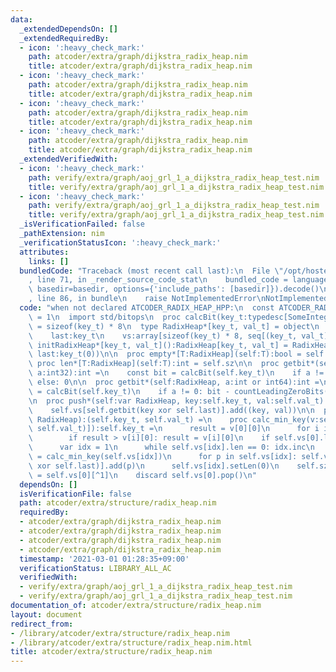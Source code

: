 ```yaml
---
data:
  _extendedDependsOn: []
  _extendedRequiredBy:
  - icon: ':heavy_check_mark:'
    path: atcoder/extra/graph/dijkstra_radix_heap.nim
    title: atcoder/extra/graph/dijkstra_radix_heap.nim
  - icon: ':heavy_check_mark:'
    path: atcoder/extra/graph/dijkstra_radix_heap.nim
    title: atcoder/extra/graph/dijkstra_radix_heap.nim
  - icon: ':heavy_check_mark:'
    path: atcoder/extra/graph/dijkstra_radix_heap.nim
    title: atcoder/extra/graph/dijkstra_radix_heap.nim
  - icon: ':heavy_check_mark:'
    path: atcoder/extra/graph/dijkstra_radix_heap.nim
    title: atcoder/extra/graph/dijkstra_radix_heap.nim
  _extendedVerifiedWith:
  - icon: ':heavy_check_mark:'
    path: verify/extra/graph/aoj_grl_1_a_dijkstra_radix_heap_test.nim
    title: verify/extra/graph/aoj_grl_1_a_dijkstra_radix_heap_test.nim
  - icon: ':heavy_check_mark:'
    path: verify/extra/graph/aoj_grl_1_a_dijkstra_radix_heap_test.nim
    title: verify/extra/graph/aoj_grl_1_a_dijkstra_radix_heap_test.nim
  _isVerificationFailed: false
  _pathExtension: nim
  _verificationStatusIcon: ':heavy_check_mark:'
  attributes:
    links: []
  bundledCode: "Traceback (most recent call last):\n  File \"/opt/hostedtoolcache/Python/3.10.5/x64/lib/python3.10/site-packages/onlinejudge_verify/documentation/build.py\"\
    , line 71, in _render_source_code_stat\n    bundled_code = language.bundle(stat.path,\
    \ basedir=basedir, options={'include_paths': [basedir]}).decode()\n  File \"/opt/hostedtoolcache/Python/3.10.5/x64/lib/python3.10/site-packages/onlinejudge_verify/languages/nim.py\"\
    , line 86, in bundle\n    raise NotImplementedError\nNotImplementedError\n"
  code: "when not declared ATCODER_RADIX_HEAP_HPP:\n  const ATCODER_RADIX_HEAP_HPP*\
    \ = 1\n  import std/bitops\n  proc calcBit(key_t:typedesc[SomeInteger]):int {.compileTime.}\
    \ = sizeof(key_t) * 8\n  type RadixHeap*[key_t, val_t] = object\n    sz:uint\n\
    \    last:key_t\n    vs:array[sizeof(key_t) * 8, seq[(key_t, val_t)]]\n\n  proc\
    \ initRadixHeap*[key_t, val_t]():RadixHeap[key_t, val_t] = RadixHeap[key_t, val_t](sz:0,\
    \ last:key_t(0))\n\n  proc empty*[T:RadixHeap](self:T):bool = self.sz == 0\n \
    \ proc len*[T:RadixHeap](self:T):int = self.sz\n\n  proc getbit*(self:RadixHeap,\
    \ a:int32):int =\n    const bit = calcBit(self.key_t)\n    if a != 0: bit - countLeadingZeroBits(a)\
    \ else: 0\n\n  proc getbit*(self:RadixHeap, a:int or int64):int =\n    const bit\
    \ = calcBit(self.key_t)\n    if a != 0: bit - countLeadingZeroBits(a) else: 0\n\
    \n  proc push*(self:var RadixHeap, key:self.key_t, val:self.val_t) =\n    self.sz.inc\n\
    \    self.vs[self.getbit(key xor self.last)].add((key, val))\n\n  proc pop*(self:var\
    \ RadixHeap):(self.key_t, self.val_t) =\n    proc calc_min_key(v:seq[(self.key_t,\
    \ self.val_t)]):self.key_t =\n      result = v[0][0]\n      for i in 1..<v.len:\n\
    \        if result > v[i][0]: result = v[i][0]\n    if self.vs[0].len == 0:\n\
    \      var idx = 1\n      while self.vs[idx].len == 0: idx.inc\n      self.last\
    \ = calc_min_key(self.vs[idx])\n      for p in self.vs[idx]: self.vs[self.getbit(p[0]\
    \ xor self.last)].add(p)\n      self.vs[idx].setLen(0)\n    self.sz.dec\n    result\
    \ = self.vs[0][^1]\n    discard self.vs[0].pop()\n"
  dependsOn: []
  isVerificationFile: false
  path: atcoder/extra/structure/radix_heap.nim
  requiredBy:
  - atcoder/extra/graph/dijkstra_radix_heap.nim
  - atcoder/extra/graph/dijkstra_radix_heap.nim
  - atcoder/extra/graph/dijkstra_radix_heap.nim
  - atcoder/extra/graph/dijkstra_radix_heap.nim
  timestamp: '2021-03-01 01:28:35+09:00'
  verificationStatus: LIBRARY_ALL_AC
  verifiedWith:
  - verify/extra/graph/aoj_grl_1_a_dijkstra_radix_heap_test.nim
  - verify/extra/graph/aoj_grl_1_a_dijkstra_radix_heap_test.nim
documentation_of: atcoder/extra/structure/radix_heap.nim
layout: document
redirect_from:
- /library/atcoder/extra/structure/radix_heap.nim
- /library/atcoder/extra/structure/radix_heap.nim.html
title: atcoder/extra/structure/radix_heap.nim
---
```

